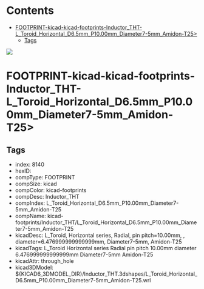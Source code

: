 



Contents
========

* [FOOTPRINT-kicad-kicad-footprints-Inductor_THT-L_Toroid_Horizontal_D6.5mm_P10.00mm_Diameter7-5mm_Amidon-T25>](#footprint-kicad-kicad-footprints-inductor_tht-l_toroid_horizontal_d65mm_p1000mm_diameter7-5mm_amidon-t25)
	* [Tags](#tags)
  
![][im]
# FOOTPRINT-kicad-kicad-footprints-Inductor_THT-L_Toroid_Horizontal_D6.5mm_P10.00mm_Diameter7-5mm_Amidon-T25>

## Tags

- index: 8140
- hexID: 
- oompType: FOOTPRINT
- oompSize: kicad
- oompColor: kicad-footprints
- oompDesc: Inductor_THT
- oompIndex: L_Toroid_Horizontal_D6.5mm_P10.00mm_Diameter7-5mm_Amidon-T25
- oompName: kicad-footprints/Inductor_THT/L_Toroid_Horizontal_D6.5mm_P10.00mm_Diameter7-5mm_Amidon-T25
- kicadDesc: L_Toroid, Horizontal series, Radial, pin pitch=10.00mm, , diameter=6.476999999999999mm, Diameter7-5mm, Amidon-T25
- kicadTags: L_Toroid Horizontal series Radial pin pitch 10.00mm  diameter 6.476999999999999mm Diameter7-5mm Amidon-T25
- kicadAttr: through_hole
- kicad3DModel: ${KICAD6_3DMODEL_DIR}/Inductor_THT.3dshapes/L_Toroid_Horizontal_D6.5mm_P10.00mm_Diameter7-5mm_Amidon-T25.wrl



[im]: image.png

